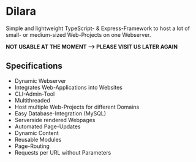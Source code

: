 # Dilara
Simple and lightweight TypeScript- & Express-Framework to host a lot of small- or medium-sized Web-Projects on one Webserver.

**NOT USABLE AT THE MOMENT --> PLEASE VISIT US LATER AGAIN**

## Specifications
- Dynamic Webserver
- Integrates Web-Applications into Websites
- CLI-Admin-Tool
- Multithreaded
- Host multiple Web-Projects for different Domains
- Easy Database-Integration (MySQL)
- Serverside rendered Webpages
- Automated Page-Updates
- Dynamic Content
- Reusable Modules
- Page-Routing
- Requests per URL without Parameters
